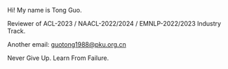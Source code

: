 Hi! My name is Tong Guo.

Reviewer of ACL-2023 / NAACL-2022/2024 / EMNLP-2022/2023 Industry Track.

Another email: guotong1988@pku.org.cn

Never Give Up. Learn From Failure.
